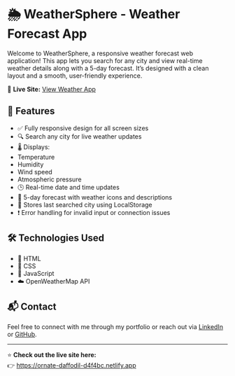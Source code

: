 #  🌦️ WeatherSphere - Weather Forecast App
Welcome to WeatherSphere, a responsive weather forecast web application!
This app lets you search for any city and view real-time weather details along with a 5-day forecast. It’s designed with a clean layout and a smooth, user-friendly experience.

🚀 **Live Site:** [View Weather App](https://ornate-daffodil-d4f4bc.netlify.app)

## 📁 Features
- ✅ Fully responsive design for all screen sizes
- 🔍 Search any city for live weather updates
- 🌡️ Displays:
- Temperature
- Humidity
- Wind speed
- Atmospheric pressure
- 🕒 Real-time date and time updates
- 📅 5-day forecast with weather icons and descriptions
- 💾 Stores last searched city using LocalStorage
- ❗ Error handling for invalid input or connection issues

## 🛠️ Technologies Used
- 🧱 HTML
- 🎨 CSS
- 🧠 JavaScript
- ☁️ OpenWeatherMap API

## 📬 Contact

Feel free to connect with me through my portfolio or reach out via [LinkedIn](https://www.linkedin.com/in/yogita-jibhakate/) or [GitHub](https://github.com/yogitajibhakate).

---

⭐️ **Check out the live site here:**  
👉 https://ornate-daffodil-d4f4bc.netlify.app
